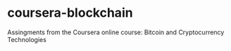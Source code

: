 # coursera-blockchain
Assingments from the Coursera online course: Bitcoin and Cryptocurrency Technologies
